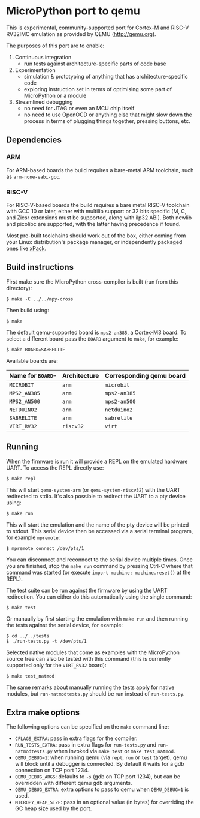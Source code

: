 MicroPython port to qemu
========================

This is experimental, community-supported port for Cortex-M and RISC-V RV32IMC
emulation as provided by QEMU (http://qemu.org).

The purposes of this port are to enable:

1. Continuous integration
    - run tests against architecture-specific parts of code base
2. Experimentation
    - simulation & prototyping of anything that has architecture-specific
      code
    - exploring instruction set in terms of optimising some part of
      MicroPython or a module
3. Streamlined debugging
    - no need for JTAG or even an MCU chip itself
    - no need to use OpenOCD or anything else that might slow down the
      process in terms of plugging things together, pressing buttons, etc.

Dependencies
------------

### ARM

For ARM-based boards the build requires a bare-metal ARM toolchain, such as
`arm-none-eabi-gcc`.

### RISC-V

For RISC-V-based boards the build requires a bare metal RISC-V toolchain with GCC 10
or later, either with multilib support or 32 bits specific (M, C, and Zicsr
extensions must be supported, along with ilp32 ABI).  Both newlib and picolibc are
supported, with the latter having precedence if found.

Most pre-built toolchains should work out of the box, either coming from your
Linux distribution's package manager, or independently packaged ones like
[xPack](https://xpack.github.io/dev-tools/riscv-none-elf-gcc/).

Build instructions
------------------

First make sure the MicroPython cross-compiler is built (run from this directory):

    $ make -C ../../mpy-cross

Then build using:

    $ make

The default qemu-supported board is `mps2-an385`, a Cortex-M3 board.  To select a
different board pass the `BOARD` argument to `make`, for example:

    $ make BOARD=SABRELITE

Available boards are:

| Name for `BOARD=` | Architecture | Corresponding qemu board |
| ----------------- | ------------ | ------------------------ |
| `MICROBIT`        | `arm`        | `microbit`               |
| `MPS2_AN385`      | `arm`        | `mps2-an385`             |
| `MPS2_AN500`      | `arm`        | `mps2-an500`             |
| `NETDUINO2`       | `arm`        | `netduino2`              |
| `SABRELITE`       | `arm`        | `sabrelite`              |
| `VIRT_RV32`       | `riscv32`    | `virt`                   |

Running
-------

When the firmware is run it will provide a REPL on the emulated hardware UART.
To access the REPL directly use:

    $ make repl

This will start `qemu-system-arm` (or `qemu-system-riscv32`) with the UART
redirected to stdio.  It's also possible to redirect the UART to a pty device
using:

    $ make run

This will start the emulation and the name of the pty device will be printed to
stdout.  This serial device then be accessed via a serial terminal program,
for example `mpremote`:

    $ mpremote connect /dev/pts/1

You can disconnect and reconnect to the serial device multiple times.  Once you
are finished, stop the `make run` command by pressing Ctrl-C where that command
was started (or execute `import machine; machine.reset()` at the REPL).

The test suite can be run against the firmware by using the UART redirection.
You can either do this automatically using the single command:

    $ make test

Or manually by first starting the emulation with `make run` and then running the
tests against the serial device, for example:

    $ cd ../../tests
    $ ./run-tests.py -t /dev/pts/1

Selected native modules that come as examples with the MicroPython source tree
can also be tested with this command (this is currently supported only for the
`VIRT_RV32` board):

    $ make test_natmod

The same remarks about manually running the tests apply for native modules, but
`run-natmodtests.py` should be run instead of `run-tests.py`.

Extra make options
------------------

The following options can be specified on the `make` command line:
- `CFLAGS_EXTRA`: pass in extra flags for the compiler.
- `RUN_TESTS_EXTRA`: pass in extra flags for `run-tests.py` and `run-natmodtests.py`
  when invoked via `make test` or `make test_natmod`.
- `QEMU_DEBUG=1`: when running qemu (via `repl`, `run` or `test` target), qemu
  will block until a debugger is connected.  By default it waits for a gdb connection
  on TCP port 1234.
- `QEMU_DEBUG_ARGS`: defaults to `-s` (gdb on TCP port 1234), but can be overridden
  with different qemu gdb arguments.
- `QEMU_DEBUG_EXTRA`: extra options to pass to qemu when `QEMU_DEBUG=1` is used.
- `MICROPY_HEAP_SIZE`: pass in an optional value (in bytes) for overriding the GC
  heap size used by the port.
